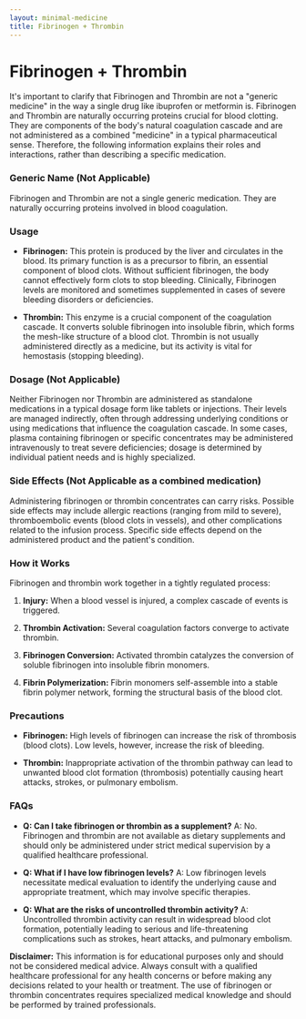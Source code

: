 ```yaml
---
layout: minimal-medicine
title: Fibrinogen + Thrombin
---
```


# Fibrinogen + Thrombin
It's important to clarify that Fibrinogen and Thrombin are not a "generic medicine" in the way a single drug like ibuprofen or metformin is.  Fibrinogen and Thrombin are naturally occurring proteins crucial for blood clotting.  They are components of the body's natural coagulation cascade and are not administered as a combined "medicine" in a typical pharmaceutical sense.  Therefore, the following information explains their roles and interactions, rather than describing a specific medication.

### Generic Name (Not Applicable)

Fibrinogen and Thrombin are not a single generic medication.  They are naturally occurring proteins involved in blood coagulation.


### Usage

* **Fibrinogen:** This protein is produced by the liver and circulates in the blood. Its primary function is as a precursor to fibrin, an essential component of blood clots.  Without sufficient fibrinogen, the body cannot effectively form clots to stop bleeding.  Clinically, Fibrinogen levels are monitored and sometimes supplemented in cases of severe bleeding disorders or deficiencies.

* **Thrombin:** This enzyme is a crucial component of the coagulation cascade. It converts soluble fibrinogen into insoluble fibrin, which forms the mesh-like structure of a blood clot.  Thrombin is not usually administered directly as a medicine, but its activity is vital for hemostasis (stopping bleeding).


### Dosage (Not Applicable)

Neither Fibrinogen nor Thrombin are administered as standalone medications in a typical dosage form like tablets or injections.  Their levels are managed indirectly, often through addressing underlying conditions or using medications that influence the coagulation cascade. In some cases, plasma containing fibrinogen or specific concentrates may be administered intravenously to treat severe deficiencies; dosage is determined by individual patient needs and is highly specialized.


### Side Effects (Not Applicable as a combined medication)

Administering fibrinogen or thrombin concentrates can carry risks.  Possible side effects may include allergic reactions (ranging from mild to severe), thromboembolic events (blood clots in vessels), and other complications related to the infusion process. Specific side effects depend on the administered product and the patient's condition.


### How it Works

Fibrinogen and thrombin work together in a tightly regulated process:

1. **Injury:** When a blood vessel is injured, a complex cascade of events is triggered.

2. **Thrombin Activation:** Several coagulation factors converge to activate thrombin.

3. **Fibrinogen Conversion:** Activated thrombin catalyzes the conversion of soluble fibrinogen into insoluble fibrin monomers.

4. **Fibrin Polymerization:** Fibrin monomers self-assemble into a stable fibrin polymer network, forming the structural basis of the blood clot.


### Precautions

* **Fibrinogen:**  High levels of fibrinogen can increase the risk of thrombosis (blood clots).  Low levels, however, increase the risk of bleeding.

* **Thrombin:**  Inappropriate activation of the thrombin pathway can lead to unwanted blood clot formation (thrombosis) potentially causing heart attacks, strokes, or pulmonary embolism.


### FAQs

* **Q: Can I take fibrinogen or thrombin as a supplement?**  A: No. Fibrinogen and thrombin are not available as dietary supplements and should only be administered under strict medical supervision by a qualified healthcare professional.

* **Q: What if I have low fibrinogen levels?** A:  Low fibrinogen levels necessitate medical evaluation to identify the underlying cause and appropriate treatment, which may involve specific therapies.

* **Q: What are the risks of uncontrolled thrombin activity?** A: Uncontrolled thrombin activity can result in widespread blood clot formation, potentially leading to serious and life-threatening complications such as strokes, heart attacks, and pulmonary embolism.


**Disclaimer:** This information is for educational purposes only and should not be considered medical advice. Always consult with a qualified healthcare professional for any health concerns or before making any decisions related to your health or treatment.  The use of fibrinogen or thrombin concentrates requires specialized medical knowledge and should be performed by trained professionals.
